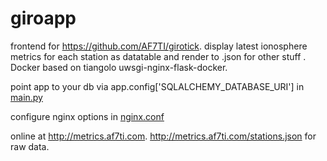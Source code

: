 # giroapp

frontend for https://github.com/AF7TI/girotick. display latest ionosphere metrics for each station as datatable and render to .json for other stuff . Docker based on tiangolo uwsgi-nginx-flask-docker.

point app to your db via app.config['SQLALCHEMY_DATABASE_URI'] in [main.py](app/main.py)

configure nginx options in [nginx.conf](app/nginx.conf)

online at http://metrics.af7ti.com. http://metrics.af7ti.com/stations.json for raw data.


